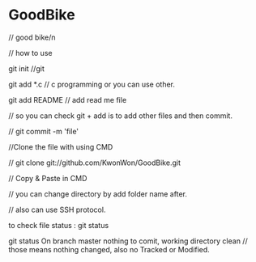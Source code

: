 # GoodBike
// good bike/n

// how to use

git init //git

git add *.c // c programming or you can use other.

git add README // add read me file

// so you can check git + add is to add other files and then commit.

// git commit -m 'file'

//Clone the file with using CMD

// git clone git://github.com/KwonWon/GoodBike.git

// Copy & Paste in CMD

// you can change directory by add folder name after.

// also can use SSH protocol.

to check file status
: git status

git status
On branch master
nothing to comit, working directory clean // those means nothing changed, also no Tracked or Modified.
